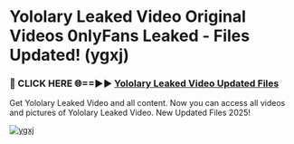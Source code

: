 # Yololary Leaked Video Original Videos 0nlyFans Leaked - Files Updated! (ygxj)

<h3>🔴 CLICK HERE 🌐==►► <a href="https://tinyurl.com/2jnfzry5" rel="nofollow">Yololary Leaked Video Updated Files</a></h3>

Get Yololary Leaked Video and all content. Now you can access all videos and pictures of Yololary Leaked Video. New Updated Files 2025!

[![ygxj](https://i.imgur.com/GyGTBgg.gif)](https://tinyurl.com/2jnfzry5)
